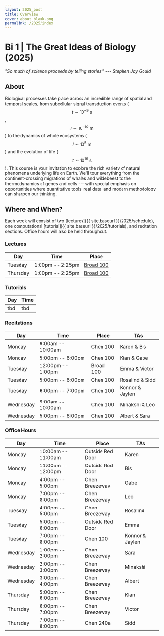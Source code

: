 ```yaml
---
layout: 2025_post
title: Overview
cover: about_blank.png
permalink: /2025/index
---
```

# Bi 1 | The Great Ideas of Biology (2025)

_"So much of science proceeds by telling stories." --- Stephen Jay Gould_

## About
Biological processes take place across an incredible range of spatial and temporal scales, from subcellular signal transduction events ($$t \sim 10^{-9} \textrm{ s}$$, $$l \sim 10^{-10} \textrm{ m}$$) to the dynamics of whole ecosystems ($$l \sim 10^{5} \textrm{ m}$$) and the evolution of life ($$t \sim 10^{16} \textrm{ s}$$). This course is your invitation to explore the rich variety of natural phenomena underlying life on Earth. We'll tour everything from the continent-crossing migrations of whales and wildebeest to the thermodynamics of genes and cells --- with special emphasis on opportunities where quantitative tools, real data, and modern methodology can sharpen our thinking.

## Where and When?
Each week will consist of two [lectures]({{ site.baseurl }}/2025/schedule), one computational [tutorial]({{ site.baseurl }}/2025/tutorials), and recitation sections. Office hours will also be held throughout.

### Lectures

| Day | Time | Place |
| -- | -- | -- |
| Tuesday | 1:00pm -- 2:25pm | [Broad 100](https://www.caltech.edu/map/campus/broad-center-for-the-biological-sciences) |
| Thursday | 1:00pm -- 2:25pm | [Broad 100](https://www.caltech.edu/map/campus/broad-center-for-the-biological-sciences) |

### Tutorials

| Day | Time |
| -- | -- |
| tbd |tbd |

### Recitations

| Day | Time | Place | TAs |
| -- | -- | -- | -- |
| Monday | 9:00am -- 10:00am | Chen 100 | Karen & Bis |
| Monday | 5:00pm -- 6:00pm | Chen 100 | Kian & Gabe |
| Tuesday | 12:00pm -- 1:00pm | Broad 100 | Emma & Victor |
| Tuesday | 5:00pm -- 6:00pm | Chen 100  | Rosalind & Sidd |
| Tuesday | 6:00pm -- 7:00pm | Chen 100 | Konnor & Jaylen |
| Wednesday | 9:00am -- 10:00am | Chen 100 | Minakshi & Leo |
| Wednesday | 5:00pm -- 6:00pm | Chen 100 | Albert & Sara |

### Office Hours

| Day | Time | Place | TAs |
| -- | -- | -- | -- |
| Monday | 10:00am -- 11:00am | Outside Red Door | Karen |
| Monday | 11:00am -- 12:00pm | Outside Red Door | Bis |
| Monday | 4:00pm -- 5:00pm | Chen Breezeway | Gabe |
| Monday | 7:00pm -- 8:00pm | Chen Breezeway | Leo |
| Tuesday | 4:00pm -- 5:00pm | Chen Breezeway | Rosalind |
| Tuesday | 5:00pm -- 6:00pm | Outside Red Door | Emma | 
| Tuesday | 7:00pm -- 8:00pm | Chen 100 | Konnor & Jaylen |
| Wednesday | 1:00pm -- 2:00pm | Chen Breezeway | Sara | 
| Wednesday | 2:00pm -- 3:00pm | Chen Breezeway | Minakshi | 
| Wednesday | 3:00pm -- 4:00pm | Chen Breezeway | Albert | 
| Thursday | 5:00pm -- 6:00pm |Chen Breezeway | Kian | 
| Thursday | 6:00pm -- 7:00pm | Chen Breezeway | Victor |
| Thursday | 7:00pm -- 8:00pm | Chen 240a | Sidd |
